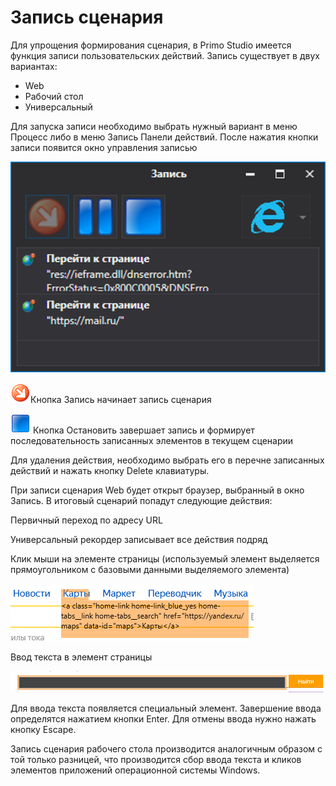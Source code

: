 # Запись сценария

Для упрощения формирования сценария, в Primo Studio имеется функция записи пользовательских действий. Запись существует в двух вариантах:

* Web
* Рабочий стол
* Универсальный

Для запуска записи необходимо выбрать нужный вариант в меню Процесс либо в меню Запись Панели действий. После нажатия кнопки записи появится окно управления записью

![](<../../.gitbook/assets/001 (8).png>)

![](<../../.gitbook/assets/1 (16).png>)Кнопка Запись начинает запись сценария

![](<../../.gitbook/assets/2 (8).png>) Кнопка Остановить завершает запись и формирует последовательность записанных элементов в текущем сценарии

Для удаления действия, необходимо выбрать его в перечне записанных действий и нажать кнопку Delete клавиатуры.

При записи сценария Web будет открыт браузер, выбранный в окно Запись. В итоговый сценарий попадут следующие действия:

Первичный переход по адресу URL

Универсальный рекордер записывает все действия подряд

Клик мыши на элементе страницы (используемый элемент выделяется прямоугольником с базовыми данными выделяемого элемента)

![](<../../.gitbook/assets/3 (7).png>)

Ввод текста в элемент страницы

![](<../../.gitbook/assets/4 (6).png>)

Для ввода текста появляется специальный элемент. Завершение ввода определятся нажатием кнопки Enter. Для отмены ввода нужно нажать кнопку Escape.

Запись сценария рабочего стола производится аналогичным образом с той только разницей, что производится сбор ввода текста и кликов элементов приложений операционной системы Windows.
